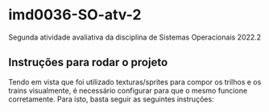 # imd0036-SO-atv-2
Segunda atividade avaliativa da disciplina de Sistemas Operacionais 2022.2
## Instruções para rodar o projeto
Tendo em vista que foi utilizado texturas/sprites para compor os trilhos e os trains visualmente, é necessário configurar para que o mesmo funcione corretamente. Para isto, basta seguir as seguintes instruções:
